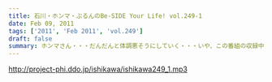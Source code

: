 ```yaml
---
title: 石川・ホンマ・ぶるんのBe-SIDE Your Life! vol.249-1
date: Feb 09, 2011
tags: ['2011', 'Feb 2011', 'vol.249']
draft: false
summary: ホンマさん・・・だんだんと体調悪そうにしていく・・・いや、この番組の収録中はズンズンと体調が悪くなっていくことが多々あるような～～NAMAE
---
```


http://project-phi.ddo.jp/ishikawa/ishikawa249_1.mp3
